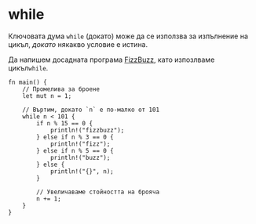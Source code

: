 # while

Ключовата дума `while` (докато) може да се използва за изпълнение на цикъл,
*докато* някакво условие е истина.

Да напишем досадната програма [FizzBuzz][fizzbuzz], като изпозлваме цикъл`while`.

```rust,editable
fn main() {
    // Промелива за броене
    let mut n = 1;

    // Въртим, докато `n` е по-малко от 101
    while n < 101 {
        if n % 15 == 0 {
            println!("fizzbuzz");
        } else if n % 3 == 0 {
            println!("fizz");
        } else if n % 5 == 0 {
            println!("buzz");
        } else {
            println!("{}", n);
        }

        // Увеличаваме стойността на брояча
        n += 1;
    }
}
```

[fizzbuzz]: https://en.wikipedia.org/wiki/Fizz_buzz
